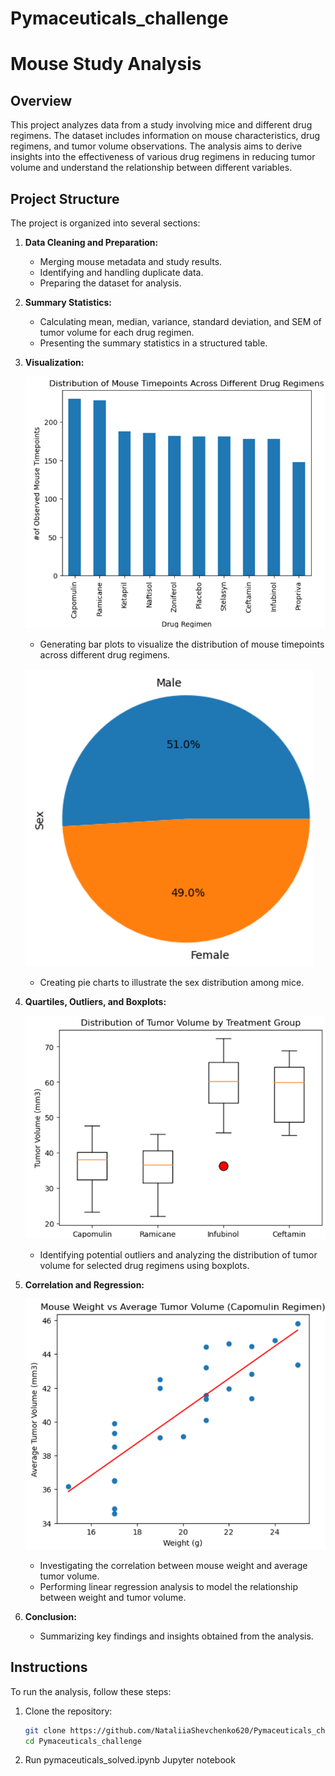 # Pymaceuticals_challenge

# Mouse Study Analysis

## Overview

This project analyzes data from a study involving mice and different drug regimens. The dataset includes information on mouse characteristics, drug regimens, and tumor volume observations. The analysis aims to derive insights into the effectiveness of various drug regimens in reducing tumor volume and understand the relationship between different variables.

## Project Structure

The project is organized into several sections:

1. **Data Cleaning and Preparation:**
   - Merging mouse metadata and study results.
   - Identifying and handling duplicate data.
   - Preparing the dataset for analysis.

2. **Summary Statistics:**
   - Calculating mean, median, variance, standard deviation, and SEM of tumor volume for each drug regimen.
   - Presenting the summary statistics in a structured table.

3. **Visualization:**
   
   ![bar_chart](img/bar_chart.png)

   - Generating bar plots to visualize the distribution of mouse timepoints across different drug regimens.

   ![pie_chart](img/pie_chart.png)

   - Creating pie charts to illustrate the sex distribution among mice.

4. **Quartiles, Outliers, and Boxplots:**

   ![boxplot](img/boxplot.png)

   - Identifying potential outliers and analyzing the distribution of tumor volume for selected drug regimens using boxplots.

5. **Correlation and Regression:**

   ![regression](img/regression.png)

   - Investigating the correlation between mouse weight and average tumor volume.
   - Performing linear regression analysis to model the relationship between weight and tumor volume.

6. **Conclusion:**
   - Summarizing key findings and insights obtained from the analysis.

## Instructions

To run the analysis, follow these steps:

1. Clone the repository:

   ```bash
   git clone https://github.com/NataliiaShevchenko620/Pymaceuticals_challenge.git
   cd Pymaceuticals_challenge
   ```
2. Run pymaceuticals_solved.ipynb Jupyter notebook


